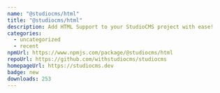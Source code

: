 ```yaml
---
name: "@studiocms/html"
title: "@studiocms/html"
description: Add HTML Support to your StudioCMS project with ease!
categories:
  - uncategorized
  - recent
npmUrl: https://www.npmjs.com/package/@studiocms/html
repoUrl: https://github.com/withstudiocms/studiocms
homepageUrl: https://studiocms.dev
badge: new
downloads: 253
---
```

